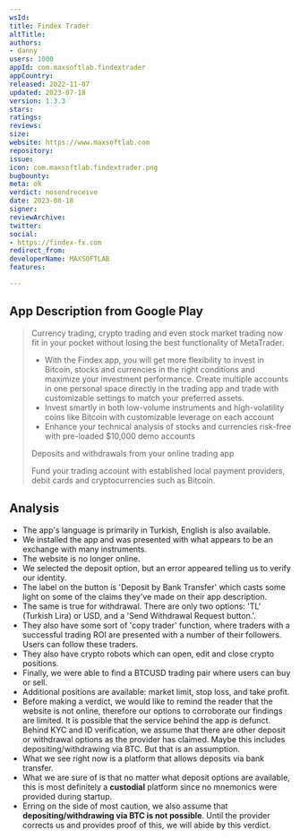 ```yaml
---
wsId: 
title: Findex Trader
altTitle: 
authors:
- danny
users: 1000
appId: com.maxsoftlab.findextrader
appCountry: 
released: 2022-11-07
updated: 2023-07-18
version: 1.3.3
stars: 
ratings: 
reviews: 
size: 
website: https://www.maxsoftlab.com
repository: 
issue: 
icon: com.maxsoftlab.findextrader.png
bugbounty: 
meta: ok
verdict: nosendreceive
date: 2023-08-18
signer: 
reviewArchive: 
twitter: 
social:
- https://findex-fx.com
redirect_from: 
developerName: MAXSOFTLAB
features: 

---
```


## App Description from Google Play 

> Currency trading, crypto trading and even stock market trading now fit in your pocket without losing the best functionality of MetaTrader.
>
> - With the Findex app, you will get more flexibility to invest in Bitcoin, stocks and currencies in the right conditions and maximize your investment performance. Create multiple accounts in one personal space directly in the trading app and trade with customizable settings to match your preferred assets.
> - Invest smartly in both low-volume instruments and high-volatility coins like Bitcoin with customizable leverage on each account
> - Enhance your technical analysis of stocks and currencies risk-free with pre-loaded $10,000 demo accounts
>
> Deposits and withdrawals from your online trading app
>
> Fund your trading account with established local payment providers, debit cards and cryptocurrencies such as Bitcoin.

## Analysis 

- The app's language is primarily in Turkish, English is also available.
- We installed the app and was presented with what appears to be an exchange with many instruments.
- The website is no longer online. 
- We selected the deposit option, but an error appeared telling us to verify our identity.
- The label on the button is 'Deposit by Bank Transfer' which casts some light on some of the claims they've made on their app description.
- The same is true for withdrawal. There are only two options: 'TL' (Turkish Lira) or USD, and a 'Send Withdrawal Request button.'. 
- They also have some sort of 'copy trader' function, where traders with a successful trading ROI are presented with a number of their followers. Users can follow these traders.
- They also have crypto robots which can open, edit and close crypto positions.
- Finally, we were able to find a BTCUSD trading pair where users can buy or sell.
- Additional positions are available: market limit, stop loss, and take profit.
- Before making a verdict, we would like to remind the reader that the website is not online, therefore our options to corroborate our findings are limited. It is possible that the service behind the app is defunct. Behind KYC and ID verification, we assume that there are other deposit or withdrawal options as the provider has claimed. Maybe this includes depositing/withdrawing via BTC. But that is an assumption. 
- What we see right now is a platform that allows deposits via bank transfer. 
- What we are sure of is that no matter what deposit options are available, this is most definitely a **custodial** platform since no mnemonics were provided during startup. 
- Erring on the side of most caution, we also assume that **depositing/withdrawing via BTC is not possible**. Until the provider corrects us and provides proof of this, we will abide by this verdict.
